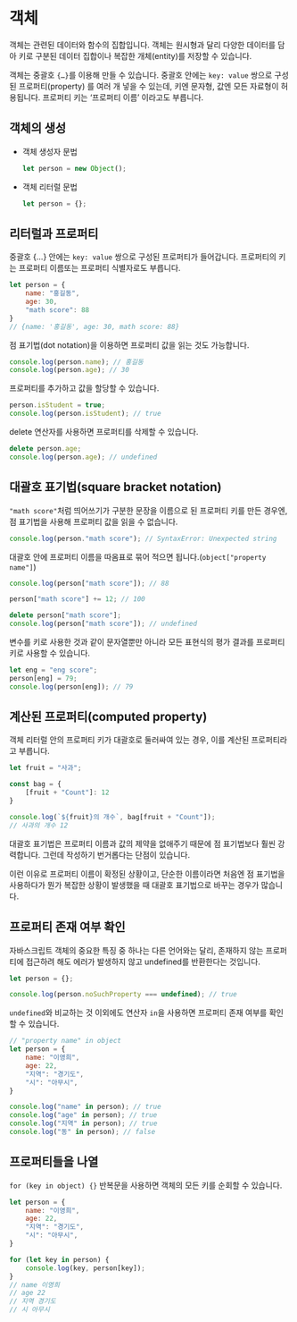 # 객체

객체는 관련된 데이터와 함수의 집합입니다. 객체는 원시형과 달리 다양한 데이터를 담아 키로 구분된 데이터 집합이나 복잡한 개체(entity)를 저장할 수 있습니다.

객체는 중괄호 `{…}`를 이용해 만들 수 있습니다. 중괄호 안에는 `key: value` 쌍으로 구성된 프로퍼티(property) 를 여러 개 넣을 수 있는데, 키엔 문자형, 값엔 모든 자료형이 허용됩니다. 프로퍼티 키는 ‘프로퍼티 이름’ 이라고도 부릅니다.

## 객체의 생성

- 객체 생성자 문법

    ```js
    let person = new Object();
    ```

- 객체 리터럴 문법

    ```js
    let person = {};
    ```

## 리터럴과 프로퍼티

중괄호 {...} 안에는 `key: value` 쌍으로 구성된 프로퍼티가 들어갑니다. 프로퍼티의 키는 프로퍼티 이름또는 프로퍼티 식별자로도 부릅니다.

```js
let person = {
    name: "홍길동",
    age: 30,
    "math score": 88
}
// {name: '홍길동', age: 30, math score: 88}
```

점 표기법(dot notation)을 이용하면 프로퍼티 값을 읽는 것도 가능합니다.

```js
console.log(person.name); // 홍길동
console.log(person.age); // 30
```

프로퍼티를 추가하고 값을 할당할 수 있습니다.

```js
person.isStudent = true;
console.log(person.isStudent); // true
```

delete 연산자를 사용하면 프로퍼티를 삭제할 수 있습니다.

```js
delete person.age;
console.log(person.age); // undefined
```

## 대괄호 표기법(square bracket notation)

`"math score"`처럼 띄어쓰기가 구분한 문장을 이름으로 된 프로퍼티 키를 만든 경우엔, 점 표기법을 사용해 프로퍼티 값을 읽을 수 없습니다.

```js
console.log(person."math score"); // SyntaxError: Unexpected string
```

대괄호 안에 프로퍼티 이름을 따옴표로 묶어 적으면 됩니다.(`object["property name"]`)

```js
console.log(person["math score"]); // 88 

person["math score"] += 12; // 100

delete person["math score"];
console.log(person["math score"]); // undefined
```

변수를 키로 사용한 것과 같이 문자열뿐만 아니라 모든 표현식의 평가 결과를 프로퍼티 키로 사용할 수 있습니다.

```js
let eng = "eng score";
person[eng] = 79;
console.log(person[eng]); // 79
```

## 계산된 프로퍼티(computed property)

객체 리터럴 안의 프로퍼티 키가 대괄호로 둘러싸여 있는 경우, 이를 계산된 프로퍼티라고 부릅니다.

```js
let fruit = "사과";

const bag = {
    [fruit + "Count"]: 12
}

console.log(`${fruit}의 개수`, bag[fruit + "Count"]);
// 사과의 개수 12 
```

대괄호 표기법은 프로퍼티 이름과 값의 제약을 없애주기 때문에 점 표기법보다 훨씬 강력합니다. 그런데 작성하기 번거롭다는 단점이 있습니다.

이런 이유로 프로퍼티 이름이 확정된 상황이고, 단순한 이름이라면 처음엔 점 표기법을 사용하다가 뭔가 복잡한 상황이 발생했을 때 대괄호 표기법으로 바꾸는 경우가 많습니다.

## 프로퍼티 존재 여부 확인

자바스크립트 객체의 중요한 특징 중 하나는 다른 언어와는 달리, 존재하지 않는 프로퍼티에 접근하려 해도 에러가 발생하지 않고 undefined를 반환한다는 것입니다.

```js
let person = {};

console.log(person.noSuchProperty === undefined); // true
```

`undefined`와 비교하는 것 이외에도 연산자 `in`을 사용하면 프로퍼티 존재 여부를 확인할 수 있습니다.

```js
// "property name" in object
let person = {
    name: "이영희",
    age: 22,
    "지역": "경기도",
    "시": "아무시",
}

console.log("name" in person); // true
console.log("age" in person); // true
console.log("지역" in person); // true
console.log("동" in person); // false
```

## 프로퍼티들을 나열

`for (key in object) {}` 반복문을 사용하면 객체의 모든 키를 순회할 수 있습니다.

```js
let person = {
    name: "이영희",
    age: 22,
    "지역": "경기도",
    "시": "아무시",
}

for (let key in person) {
    console.log(key, person[key]);
}
// name 이영희
// age 22
// 지역 경기도
// 시 아무시
```
